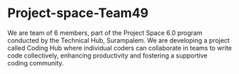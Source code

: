 # Project-space-Team49
We are team of 6 members, part of the Project Space 6.0 program conducted by the Technical Hub, Surampalem. We are developing a project called Coding Hub where individual coders can collaborate in teams to write code collectively, enhancing productivity and fostering a supportive coding community.
